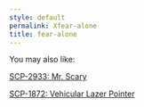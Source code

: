 ```yaml
---
style: default
permalink: Xfear-alone
title: fear-alone
---
```

You may also like:

[SCP-2933: Mr. Scary](http://scp-wiki.net/scp-2933)

[SCP-1872: Vehicular Lazer Pointer](http://scp-wiki.net/scp-1872)
